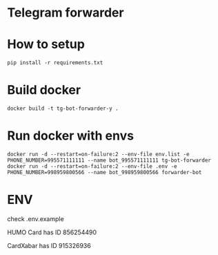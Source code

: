 # Telegram forwarder


# How to setup
```
pip install -r requirements.txt
```

# Build docker
```
docker build -t tg-bot-forwarder-y .
```

# Run docker with envs

```
docker run -d --restart=on-failure:2 --env-file env.list -e PHONE_NUMBER=995571111111 --name bot_995571111111 tg-bot-forwarder
docker run -d --restart=on-failure:2 --env-file .env -e PHONE_NUMBER=998959800566 --name bot_998959800566 forwarder-bot
```

# ENV

check .env.example

HUMO Card has ID 856254490

CardXabar has ID 915326936
